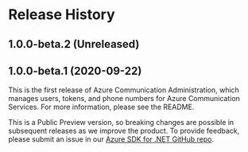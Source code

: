 # Release History

## 1.0.0-beta.2 (Unreleased)


## 1.0.0-beta.1 (2020-09-22)
This is the first release of Azure Communication Administration, which manages users, tokens, and phone numbers for Azure Communication Services. For more information, please see the README. <!-- and [documentation](https://review.docs.microsoft.com/en-us/azure/project-spool/quickstarts/user-access-tokens?branch=pr-en-us-104477&pivots=programming-language-csharp).-->

This is a Public Preview version, so breaking changes are possible in subsequent releases as we improve the product. To provide feedback, please submit an issue in our [Azure SDK for .NET GitHub repo](https://github.com/Azure/azure-sdk-for-net/issues).

<!-- LINKS -->
<!--
[ReadMe](https://github.com/Azure/azure-sdk-for-net/tree/master/sdk/communication/Azure.Communication.Administration/README.md)
-->
